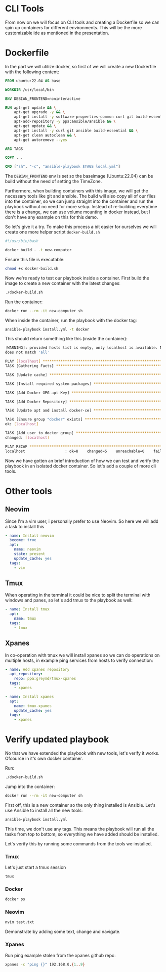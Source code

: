 # CLI Tools

From now on we will focus on CLI tools and creating a Dockerfile so we can spin up containers for different environments.
This will be the more customizable ide as mentioned in the presentation.

# Dockerfile

In the part we will utilize docker, so first of we will create a new Dockerfile with the following content:

```Dockerfile
FROM ubuntu:22.04 AS base

WORKDIR /usr/local/bin

ENV DEBIAN_FRONTEND=noninteractive

RUN apt-get update && \
    apt-get upgrade -y && \
    apt-get install -y software-properties-common curl git build-essential && \
    apt-add-repository -y ppa:ansible/ansible && \
    apt-get update && \
    apt-get install -y curl git ansible build-essential && \
    apt-get clean autoclean && \
    apt-get autoremove --yes

ARG TAGS

COPY . .

CMD ["sh", "-c", "ansible-playbook $TAGS local.yml"]
```

The `DEBIAN_FRONTEND` env is set so the baseimage (Ubuntu:22.04) can be build without the need of setting the TimeZone.

Furthermore, when building containers with this image, we will get the necessary tools like git and ansible.
The build will also copy all of our files into the container, so we can jump straight into the container and run the
playbook without no need for more setup. Instead of re-building everytime there is a change, we can use volume mounting in docker instead, but I don't have any example on this for this demo. 

So let's give it a try. To make this process a bit easier for ourselves we will create 
one more helper script `docker-build.sh`

```bash
#!/usr/bin/bash

docker build . -t new-computer
```

Ensure this file is executable:

```bash
chmod +x docker-build.sh
```

Now we're ready to test our playbook inside a container.
First build the image to create a new container with the latest changes:

```bash
./docker-build.sh
```

Run the container:

```bash
docker run --rm -it new-computer sh
```

When inside the container, run the playbook with the docker tag:

```bash
ansible-playbook install.yml -t docker
```

This should return something like this (inside the container):

```bash
[WARNING]: provided hosts list is empty, only localhost is available. Note that the implicit localhost
does not match 'all'

PLAY [localhost] *****************************************************************************************
TASK [Gathering Facts] ***********************************************************************************ok: [localhost]

TASK [Update cache] **************************************************************************************ok: [localhost]

TASK [Install required system packages] ******************************************************************changed: [localhost]

TASK [Add Docker GPG apt Key] ****************************************************************************changed: [localhost]

TASK [Add Docker Repository] *****************************************************************************changed: [localhost]

TASK [Update apt and install docker-ce] ******************************************************************changed: [localhost]

TASK [Ensure group "docker" exists] **********************************************************************
ok: [localhost]

TASK [Add user to docker group] **************************************************************************
changed: [localhost]

PLAY RECAP ***********************************************************************************************
localhost                  : ok=8    changed=5    unreachable=0    failed=0    skipped=0    rescued=0    ignored=0
```

Now we have gotten an brief introduction of how we can test and verify the playbook in an isolated docker container. So let's add a couple of more cli tools.

# Other tools

## Neovim

Since I'm a vim user, i personally prefer to use Neovim. So here we will add a task to install this

```yml
- name: Install neovim
  become: true
  apt:
    name: neovim
    state: present
    update_cache: yes
  tags:
    - vim
```

## Tmux

When operating in the terminal it could be nice to split the terminal with windows and panes, so let's add tmux to the playbook as well:

```yml
- name: Install tmux
  apt:
    name: tmux
  tags:
    - tmux
```

## Xpanes

In co-operation with tmux we will install xpanes so we can do operations on multiple hosts, in example ping services from hosts to verify connection:

```yml
- name: Add xpanes repository
  apt_repository:
    repo: ppa:greymd/tmux-xpanes
  tags:
    - xpanes

- name: Install xpanes
  apt:
    name: tmux-xpanes
    update_cache: yes
  tags:
    - xpanes
```

# Verify updated playbook

No that we have extended the playbook with new tools, let's verify it works. Ofcource in it's own docker container.

Run:

```bash
./docker-build.sh
```

Jump into the container:

```bash
docker run --rm -it new-computer sh
```

First off, this is a new container so the only thing installed is Ansible. Let's use Ansible to install all the new tools:

```bash
ansible-playbook install.yml
```

This time, we don't use any tags. This means the playbook will run all the tasks from top to bottom, so everything we have added should be installed.

Let's verify this by running some commands from the tools we installed.

### Tmux

Let's just start a tmux session

```bash
tmux
```

### Docker

```bash
docker ps
```

### Neovim

```bash
nvim test.txt
```

Demonstrate by adding some text, change and navigate.

### Xpanes

Run ping example stolen from the xpanes github repo:

```bash
xpanes -c "ping {}" 192.168.0.{1..9}
```
